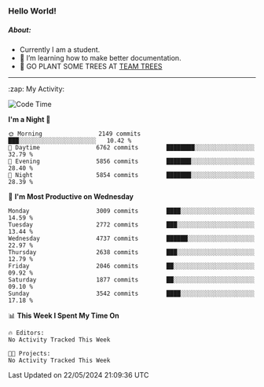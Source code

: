 ### Hello World!

##### About:
- Currently I am a student.
- 🌱 I’m learning how to make better documentation.
- 🌱 GO PLANT SOME TREES AT [TEAM TREES](https://teamtrees.org/)

---
  <summary>:zap: My Activity:</summary>
  
<!--START_SECTION:waka-->
![Code Time](http://img.shields.io/badge/Code%20Time-1%2C376%20hrs%2048%20mins-blue)

**I'm a Night 🦉** 

```text
🌞 Morning                2149 commits        ███░░░░░░░░░░░░░░░░░░░░░░   10.42 % 
🌆 Daytime                6762 commits        ████████░░░░░░░░░░░░░░░░░   32.79 % 
🌃 Evening                5856 commits        ███████░░░░░░░░░░░░░░░░░░   28.40 % 
🌙 Night                  5854 commits        ███████░░░░░░░░░░░░░░░░░░   28.39 % 
```
📅 **I'm Most Productive on Wednesday** 

```text
Monday                   3009 commits        ████░░░░░░░░░░░░░░░░░░░░░   14.59 % 
Tuesday                  2772 commits        ███░░░░░░░░░░░░░░░░░░░░░░   13.44 % 
Wednesday                4737 commits        ██████░░░░░░░░░░░░░░░░░░░   22.97 % 
Thursday                 2638 commits        ███░░░░░░░░░░░░░░░░░░░░░░   12.79 % 
Friday                   2046 commits        ██░░░░░░░░░░░░░░░░░░░░░░░   09.92 % 
Saturday                 1877 commits        ██░░░░░░░░░░░░░░░░░░░░░░░   09.10 % 
Sunday                   3542 commits        ████░░░░░░░░░░░░░░░░░░░░░   17.18 % 
```


📊 **This Week I Spent My Time On** 

```text
🔥 Editors: 
No Activity Tracked This Week

🐱‍💻 Projects: 
No Activity Tracked This Week
```


 Last Updated on 22/05/2024 21:09:36 UTC
<!--END_SECTION:waka-->
